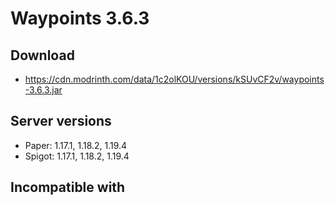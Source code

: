 # Waypoints 3.6.3

## Download
- https://cdn.modrinth.com/data/1c2olKOU/versions/kSUvCF2v/waypoints-3.6.3.jar

## Server versions
- Paper: 1.17.1, 1.18.2, 1.19.4
- Spigot: 1.17.1, 1.18.2, 1.19.4

## Incompatible with